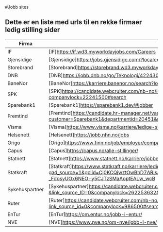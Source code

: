 #Jobb sites

## Dette er en liste med urls til en rekke firmaer ledig stilling sider

| Firma          | URL           |
|----------------|---------------|
| IF             |  [IF]https://if.wd3.myworkdayjobs.com/Careers|
| Gjensidige     |	[Gjensidige]https://jobs.gjensidige.com/?locale=nb_NO|
| Storebrand     |	[Storebrand]https://storebrand.wd3.myworkdayjobs.com/Storebrand_Careers|
| DNB            |	[DNB]https://jobb.dnb.no/go/Teknologi/4224301/|
| BaneNor        |	[BaneNor]https://karriere.banenor.no/search?locale=nb_NO|
| SPK            |	[SPK]https://candidate.webcruiter.com/nb-no/Home/companyadverts?companylock=22241500#search|
| Sparebank1     |	[Sparebank1]https://sparebank1.dev/#jobber|
| Fremtind       |	[Fremtind]https://candidate.hr-manager.net/vacancies/list.aspx?customer=Sparebank1&departmentid=20451&mediaid=4630|
| Visma          |	[Visma]https://www.visma.no/karriere/ledige-stillinger/|
| Helsenett      |	[Helsenett]https://jobb.nhn.no/jobs|
| Origo          |	[Origo]https://www.finn.no/job/employer/company/1729|
| Capus          |	[Capus]https://capus.no/alle-stillinger/|
| Statnett       |	[Statnett]https://www.statnett.no/karriere/jobbe-i-statnett/|
| Statkraft      |	[Statkraft]https://www.statkraft.no/karriere/ledige-stillinger/?gad_source=1&gclid=Cj0KCQjwztOwBhD7ARIsAPDKnkD0U3oHQW_eE_hXNWPdQ6yPMXUxN_LU-_FdosyUOx6NEO-y5CJTzSMaAoptEALw_wcB|
| Sykehuspartner |	[Sykehuspartner]https://candidate.webcruiter.com/nb-no/Home/companyadverts?&link_source_ID=0&companylock=262253632#search|
| Ruter          |	[Ruter]https://candidate.webcruiter.com/nb-no/home/companyadverts?link_source_id=0&companylock=986500#search|
| EnTur          |	[EnTur]https://om.entur.no/jobb-i-entur/|
| NVE            |	[NVE]https://www.nve.no/om-nve/jobb-i-nve/|